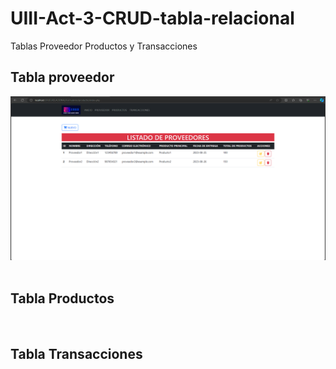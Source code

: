 # UIII-Act-3-CRUD-tabla-relacional
Tablas Proveedor Productos y Transacciones

## Tabla proveedor
![](https://github.com/DDOrozco17/UIII-Act-3-CRUD-tabla-relacional/blob/main/Captura%20de%20pantalla%202023-11-23%20201932.png)
![]()

## Tabla Productos
![]()
![]()

## Tabla Transacciones
![]()
![]()
